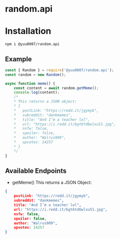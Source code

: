 # random.api

# Installation
`npm i @yuu0007/random.api`

## Example
```js
const { Random } = require('@yuu0007/random.api');
const random = new Random();

async function meme() {
	const content = await random.getMeme();
	console.log(content);
	/*
	* This returns a JSON object:
	* {
	*	postLink: "https://redd.it/jgymyb",
	*	subreddit: "dankmemes",
	*	title: "And I’m a teacher lol",
	*	url: "https://i.redd.it/bgt6td6wlxu51.jpg",
	*	nsfw: false,
	*	spoiler: false,
	*	author: "Walrus909",
	*	upvotes: 14257
	* }
	*/
}
```

## Available Endpoints
- getMeme()
This returns a JSON Object:
```JSON
{
	postLink: "https://redd.it/jgymyb",
	subreddit: "dankmemes",
	title: "And I’m a teacher lol",
	url: "https://i.redd.it/bgt6td6wlxu51.jpg",
	nsfw: false,
	spoiler: false,
	author: "Walrus909",
	upvotes: 14257
}
```